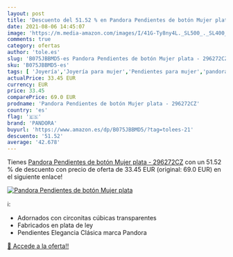 ```yaml
---
layout: post
title: 'Descuento del 51.52 % en Pandora Pendientes de botón Mujer plata '
date: 2021-08-06 14:45:07
image: 'https://m.media-amazon.com/images/I/41G-Ty8ny4L._SL500_._SL400_.jpg'
comments: true
category: ofertas
author: 'tole.es'
slug: 'B075JBBMD5-es Pandora Pendientes de botón Mujer plata - 296272CZ'
sku: 'B075JBBMD5-es'
tags: [ 'Joyería','Joyería para mujer','Pendientes para mujer','pandora', ]
actualPrice: 33.45 EUR
currency: EUR
price: 33.45
comparePrice: 69.0 EUR
prodname: 'Pandora Pendientes de botón Mujer plata - 296272CZ'
country: 'es'
flag: '🇪🇸'
brand: 'PANDORA'
buyurl: 'https://www.amazon.es/dp/B075JBBMD5/?tag=tolees-21'
descuento: '51.52'
average: '42.678'
---
```


Tienes [Pandora Pendientes de botón Mujer plata - 296272CZ](https://www.amazon.es/dp/B075JBBMD5/?tag=tolees-21) con un 51.52 % de descuento con precio de oferta de 33.45 EUR (original: 69.0 EUR) en el siguiente enlace!

[![Pandora Pendientes de botón Mujer plata ](https://m.media-amazon.com/images/I/41G-Ty8ny4L._SL500_._SL400_.jpg)](https://www.amazon.es/dp/B075JBBMD5/?tag=tolees-21)

ℹ️:

- Adornados con circonitas cúbicas transparentes
- Fabricados en plata de ley
- Pendientes Elegancia Clásica marca Pandora

[🛒 Accede a la oferta!!](https://www.amazon.es/dp/B075JBBMD5/?tag=tolees-21)
